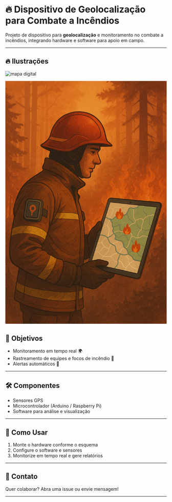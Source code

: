 # 🔥 Dispositivo de Geolocalização para Combate a Incêndios

Projeto de dispositivo para **geolocalização** e monitoramento no combate a incêndios, integrando hardware e software para apoio em campo.

---

## 🔥 Ilustrações

![mapa digital](https://github.com/Cati94/fire-fighting-geolocation-device/blob/main/Mapa%20Digital%20de%20Emerg%C3%AAncia%20(1).png)

![Bombeiro com mapa digital](https://github.com/Cati94/fire-fighting-geolocation-device/blob/main/fire.png)




## 🎯 Objetivos

- Monitoramento em tempo real 🌍  
- Rastreamento de equipes e focos de incêndio 📡  
- Alertas automáticos 🚨  

---

## 🛠️ Componentes

- Sensores GPS  
- Microcontrolador (Arduino / Raspberry Pi)  
- Software para análise e visualização  

---

## 🚀 Como Usar

1. Monte o hardware conforme o esquema  
2. Configure o software e sensores  
3. Monitorize em tempo real e gere relatórios  

---

## 🤝 Contato

Quer colaborar? Abra uma issue ou envie mensagem!

---
